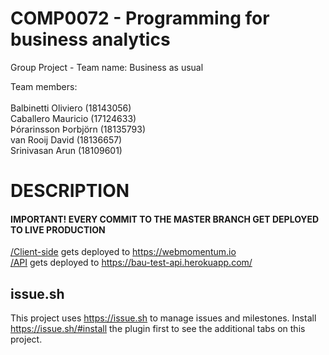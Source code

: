 # COMP0072 - Programming for business analytics

Group Project - Team name: Business as usual

Team members: <br>
<br>
Balbinetti Oliviero (18143056) <br>
Caballero Mauricio (17124633) <br>
Þórarinsson Þorbjörn (18135793) <br>
van Rooij David (18136657) <br>
Srinivasan Arun (18109601) <br>

# DESCRIPTION


#### IMPORTANT! EVERY COMMIT TO THE MASTER BRANCH GET DEPLOYED TO LIVE PRODUCTION
[/Client-side](/Client-side) gets deployed to https://webmomentum.io <br />
[/API](/API) gets deployed to https://bau-test-api.herokuapp.com/


## issue.sh

This project uses https://issue.sh to manage issues and milestones. Install https://issue.sh/#install the plugin first to see the additional tabs on this project. 
